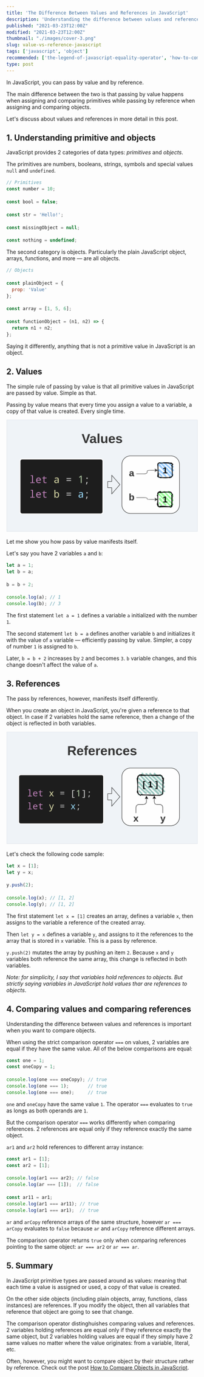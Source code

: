 ```yaml
---
title: 'The Difference Between Values and References in JavaScript'
description: 'Understanding the difference between values and references is an important step to effective working with object in JavaScript.'
published: "2021-03-23T12:00Z"
modified: "2021-03-23T12:00Z"
thumbnail: "./images/cover-3.png"
slug: value-vs-reference-javascript
tags: ['javascript', 'object']
recommended: ['the-legend-of-javascript-equality-operator', 'how-to-compare-objects-in-javascript']
type: post
---
```


In JavaScript, you can pass by value and by reference.

The main difference between the two is that passing by value happens when assigning and comparing primitives while passing by reference when assigning and comparing objects.   

Let's discuss about values and references in more detail in this post.  

## 1. Understanding primitive and objects

JavaScript provides 2 categories of data types: *primitives* and *objects*.  

The primitives are numbers, booleans, strings, symbols and special values `null` and `undefined`.  

```javascript
// Primitives
const number = 10;

const bool = false;

const str = 'Hello!';

const missingObject = null;

const nothing = undefined;
```

The second category is objects. Particularly the plain JavaScript object, arrays, functions, and more &mdash; are all objects.  

```javascript
// Objects

const plainObject = {
  prop: 'Value'
};

const array = [1, 5, 6];

const functionObject = (n1, n2) => {
  return n1 + n2;
};
```

Saying it differently, anything that is not a primitive value in JavaScript is an object.  

## 2. Values

The simple rule of passing by value is that all primitive values in JavaScript are passed by value. Simple as that.  

Passing by value means that every time you assign a value to a variable, a copy of that value is created. Every single time.  

![Values in JavaScript](./images/values-2.png)

Let me show you how pass by value manifests itself.  

Let's say you have 2 variables `a` and `b`:

```javascript
let a = 1;
let b = a;

b = b + 2;

console.log(a); // 1
console.log(b); // 3
```

The first statement `let a = 1` defines a variable `a` initialized with the number `1`.  

The second statement `let b = a` defines another variable `b` and initializes it with the value of `a` variable &mdash; efficiently passing by value. Simpler, a copy of number `1` is assigned to `b`.  

Later, `b = b + 2` increases by `2` and becomes `3`. `b` variable changes, and this change doesn't affect the value of `a`.  

## 3. References

The pass by references, however, manifests itself differently.  

When you create an object in JavaScript, you're given a reference to that object. In case if 2 variables hold the same reference, then a change of the object is reflected in both variables.  

![References in JavaScript](./images/references-2.png)

Let's check the following code sample:

```javascript
let x = [1];
let y = x;

y.push(2);

console.log(x); // [1, 2]
console.log(y); // [1, 2]
```

The first statement `let x = [1]` creates an array, defines a variable `x`, then assigns to the variable a reference of the created array.  

Then `let y = x` defines a variable `y`, and assigns to it the references to the array that is stored in `x` variable. This is a pass by reference.  

`y.push(2)` mutates the array by pushing an item `2`. Because `x` and `y` variables both reference the same array, this change is reflected in both variables.  

*Note: for simplicity, I say that variables hold references to objects. But strictly saying variables in JavaScript hold values thar are references to objects*.

## 4. Comparing values and comparing references

Understanding the difference between values and references is important when you want to compare objects.  

When using the strict comparison operator `===` on values, 2 variables are equal if they have the same value. All of the below comparisons are equal:

```javascript
const one = 1;
const oneCopy = 1;

console.log(one === oneCopy); // true
console.log(one === 1);       // true
console.log(one === one);     // true
```

`one` and `oneCopy` have the same value `1`. The operator `===` evaluates to `true` as longs as both operands are `1`.  

But the comparison operator `===` works differently when comparing references. 2 references are equal only if they reference exactly the same object. 

`ar1` and `ar2` hold references to different array instance:

```javascript
const ar1 = [1];
const ar2 = [1];

console.log(ar1 === ar2); // false
console.log(ar === [1]);  // false

const ar11 = ar1;
console.log(ar1 === ar11); // true
console.log(ar1 === ar1);  // true
```

`ar` and `arCopy` reference arrays of the same structure, however `ar === arCopy` evaluates to `false` because `ar` and `arCopy` reference different arrays.  

The comparison operator returns `true` only when comparing references pointing to the same object: `ar === ar2` or `ar === ar`.  

## 5. Summary

In JavaScript primitive types are passed around as values: meaning that each time a value is assigned or used, a copy of that value is created.  

On the other side objects (including plain objects, array, functions, class instances) are references. If you modify the object, then all variables
that reference that object are going to see that change.  

The comparison operator distinghuishes comparing values and references. 2 variables holding references are equal only if they reference exactly the same object, but 2 variables holding values are equal if they simply have 2 same values no matter where the value originates: from a variable, literal, etc.  

Often, however, you might want to compare object by their structure rather by reference. Check out the post [How to Compare Objects in JavaScript](/how-to-compare-objects-in-javascript).

